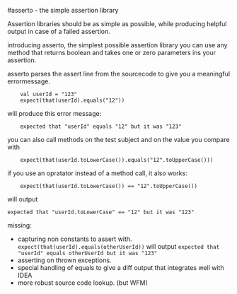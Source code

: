 #asserto - the simple assertion library

Assertion libraries should be as simple as possible, while producing helpful output in case of a failed assertion.

introducing asserto, the simplest possible assertion library
you can use any method that returns boolean and takes one or zero parameters ins your assertion.

asserto parses the assert line from the sourcecode to give you a meaningful errormessage.

        val userId = "123"
        expect(that(userId).equals("12"))
will produce this error message:

        expected that "userId" equals "12" but it was "123"
        
you can also call methods on the test subject and on the value you compare with
        
        expect(that(userId.toLowerCase()).equals("12".toUpperCase()))

if you use an opratator instead of a method call, it also works:

        expect(that(userId.toLowerCase()) == "12".toUpperCase())

will output 

    expected that "userId.toLowerCase" == "12" but it was "123"
    
missing:
* capturing non constants to assert with. 
`expect(that(userId).equals(otherUserId))` will output `expected that "userId" equals otherUserId but it was "123"`
* asserting on thrown exceptions.
* special handling of equals to give a diff output that integrates well with IDEA
* more robust source code lookup. (but WFM)
